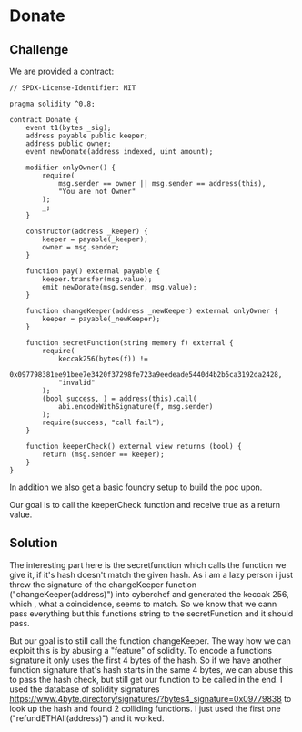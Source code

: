 # Donate

## Challenge

We are provided a contract:

```
// SPDX-License-Identifier: MIT

pragma solidity ^0.8;

contract Donate {
    event t1(bytes _sig);
    address payable public keeper;
    address public owner;
    event newDonate(address indexed, uint amount);

    modifier onlyOwner() {
        require(
            msg.sender == owner || msg.sender == address(this),
            "You are not Owner"
        );
        _;
    }

    constructor(address _keeper) {
        keeper = payable(_keeper);
        owner = msg.sender;
    }

    function pay() external payable {
        keeper.transfer(msg.value);
        emit newDonate(msg.sender, msg.value);
    }

    function changeKeeper(address _newKeeper) external onlyOwner {
        keeper = payable(_newKeeper);
    }

    function secretFunction(string memory f) external {
        require(
            keccak256(bytes(f)) !=
                0x097798381ee91bee7e3420f37298fe723a9eedeade5440d4b2b5ca3192da2428,
            "invalid"
        );
        (bool success, ) = address(this).call(
            abi.encodeWithSignature(f, msg.sender)
        );
        require(success, "call fail");
    }

    function keeperCheck() external view returns (bool) {
        return (msg.sender == keeper);
    }
}
```

In addition we also get a basic foundry setup to build the poc upon.

Our goal is to call the keeperCheck function and receive true as a return value.

## Solution

The interesting part here is the secretfunction which calls the function we give it, if it's hash doesn't match the given hash. As i am a lazy person i just threw the signature of the changeKeeper function ("changeKeeper(address)") into cyberchef and generated the keccak 256, which , what a coincidence, seems to match. So we know that we cann pass everything but this functions string to the secretFunction and it should pass. 

But our goal is to still call the function changeKeeper. The way how we can exploit this is by abusing a "feature" of solidity. To encode a functions signature it only uses the first 4 bytes of the hash. So if we have another function signature that's hash starts in the same 4 bytes, we can abuse this to pass the hash check, but still get our function to be called in the end. I used the database of solidity signatures https://www.4byte.directory/signatures/?bytes4_signature=0x09779838 to look up the hash and found 2 colliding functions. I just used the first one ("refundETHAll(address)") and it worked.

